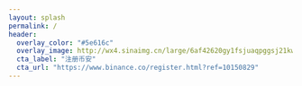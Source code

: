 ```yaml
---
layout: splash
permalink: /
header:
  overlay_color: "#5e616c"
  overlay_image: http://wx4.sinaimg.cn/large/6af42620gy1fsjuaqpggsj21kw0aggw1.jpg
  cta_label: "注册币安"
  cta_url: "https://www.binance.co/register.html?ref=10150829"
---
```

